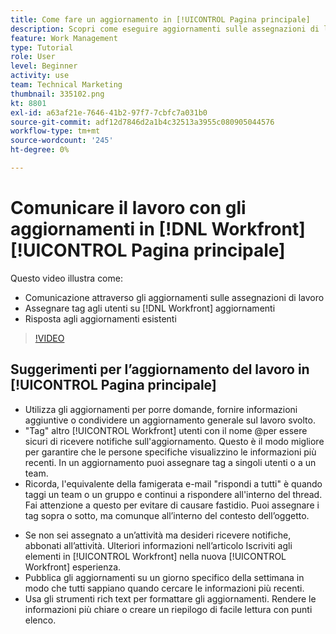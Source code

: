 ```yaml
---
title: Come fare un aggiornamento in [!UICONTROL Pagina principale]
description: Scopri come eseguire aggiornamenti sulle assegnazioni di lavoro e rispondere agli aggiornamenti esistenti. Tag [!DNL Workfront] utenti in aggiornamenti in modo che vengano informati della comunicazione.
feature: Work Management
type: Tutorial
role: User
level: Beginner
activity: use
team: Technical Marketing
thumbnail: 335102.png
kt: 8801
exl-id: a63af21e-7646-41b2-97f7-7cbfc7a031b0
source-git-commit: adf12d7846d2a1b4c32513a3955c080905044576
workflow-type: tm+mt
source-wordcount: '245'
ht-degree: 0%

---
```


# Comunicare il lavoro con gli aggiornamenti in [!DNL Workfront] [!UICONTROL Pagina principale]

Questo video illustra come:

* Comunicazione attraverso gli aggiornamenti sulle assegnazioni di lavoro
* Assegnare tag agli utenti su [!DNL Workfront] aggiornamenti
* Risposta agli aggiornamenti esistenti

>[!VIDEO](https://video.tv.adobe.com/v/335102/?quality=12)

## Suggerimenti per l’aggiornamento del lavoro in [!UICONTROL Pagina principale]

* Utilizza gli aggiornamenti per porre domande, fornire informazioni aggiuntive o condividere un aggiornamento generale sul lavoro svolto.
* &quot;Tag&quot; altro [!UICONTROL Workfront] utenti con il nome @per essere sicuri di ricevere notifiche sull&#39;aggiornamento. Questo è il modo migliore per garantire che le persone specifiche visualizzino le informazioni più recenti. In un aggiornamento puoi assegnare tag a singoli utenti o a un team.
* Ricorda, l&#39;equivalente della famigerata e-mail &quot;rispondi a tutti&quot; è quando taggi un team o un gruppo e continui a rispondere all&#39;interno del thread. Fai attenzione a questo per evitare di causare fastidio. Puoi assegnare i tag sopra o sotto, ma comunque all’interno del contesto dell’oggetto.

<!---
paragraph below needs a hyperlink to an article
--->

* Se non sei assegnato a un’attività ma desideri ricevere notifiche, abbonati all’attività. Ulteriori informazioni nell’articolo Iscriviti agli elementi in [!UICONTROL Workfront] nella nuova [!UICONTROL Workfront] esperienza.
* Pubblica gli aggiornamenti su un giorno specifico della settimana in modo che tutti sappiano quando cercare le informazioni più recenti.
* Usa gli strumenti rich text per formattare gli aggiornamenti. Rendere le informazioni più chiare o creare un riepilogo di facile lettura con punti elenco.

<!---
learn more URLs
--->
